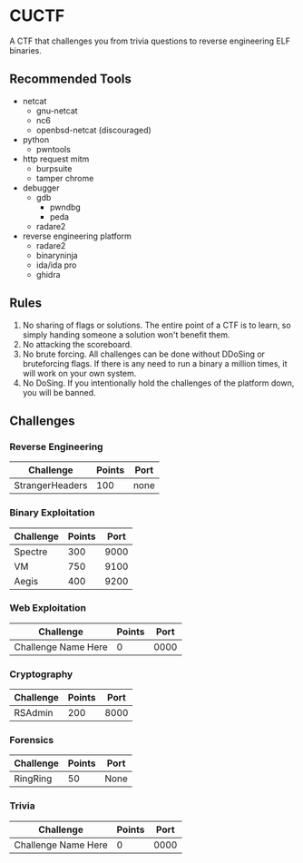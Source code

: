 # CUCTF

A CTF that challenges you from trivia questions to reverse engineering ELF binaries.

## Recommended Tools

* netcat
	* gnu-netcat
	* nc6
	* openbsd-netcat (discouraged)
* python
	* pwntools
* http request mitm
	* burpsuite
	* tamper chrome
* debugger
	* gdb
		* pwndbg
		* peda
	* radare2
* reverse engineering platform
	* radare2
	* binaryninja
	* ida/ida pro
	* ghidra

## Rules

1. No sharing of flags or solutions. The entire point of a CTF is to learn, so simply handing someone a solution won't benefit them.
2. No attacking the scoreboard.
3. No brute forcing. All challenges can be done without DDoSing or bruteforcing flags. If there is any need to run a binary a million times, it will work on your own system. 
4. No DoSing. If you intentionally hold the challenges of the platform down, you will be banned.

## Challenges

### Reverse Engineering

| Challenge           | Points | Port |
| --------------------| ------ | ---- |
| StrangerHeaders     | 100    | none |

### Binary Exploitation

| Challenge           | Points | Port |
| --------------------| ------ | ---- |
| Spectre             | 300    | 9000 |
| VM                  | 750    | 9100 |
| Aegis               | 400    | 9200 |

### Web Exploitation

| Challenge           | Points | Port |
| --------------------| ------ | ---- |
| Challenge Name Here | 0      | 0000 |

### Cryptography

| Challenge           | Points | Port |
| --------------------| ------ | ---- |
| RSAdmin             | 200    | 8000 |

### Forensics

| Challenge           | Points | Port |
| --------------------| ------ | ---- |
| RingRing            | 50     | None |

### Trivia

| Challenge           | Points | Port |
| --------------------| ------ | ---- |
| Challenge Name Here | 0      | 0000 |
